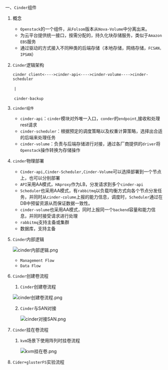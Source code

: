 一、`Cinder`组件

1. 概念

   - `Openstack`的一个组件，从`Folsom`版本从`Nova-Volume`中分离出来。
   - 为云平台提供统一接口，按需分配的，持久化块存储服务，类似于`Amazon EBS`服务
   - 通过驱动的方式接入不同种类的后端存储（本地存储，网络存储，`FCSAN，IPSAN`）

2. `Cinder`逻辑架构

   `cinder client<---->cinder-api<---->cinder-volume---->cinder-scheduler`

   ​                                   `|`

   ​                             `cinder-backup`

3. `cinder组件`

   - `cinder-api`：`cinder`模块对外唯一入口，`conder`的`endpoint`,接收和处理rest请求
   - `cinder-scheduler`：根据预定的调度策略以及权重计算策略，选择出合适的后端来处理任务
   - `cinder-volume`：负责与后端存储进行对接，通过各厂商提供的`driver`将`Openstack`操作转换为存储操作

4. `cinder`物理部署

   - `Cinder-api,Cinder-Scheduler,Cinder-Volume`可以选择部署到一个节点上，也可以分别部署
   - `API`采用AA模式，`HAproxy`作为LB，分发请求到多个`cinder-api`
   - `Scheduler`也采用AA模式，有`rabbitmq`以负载均衡方式向各个节点分发任务，并同时从`cinder-colume`上报的能力信息，调度时，`Scheduler`通过在DB中预留资源从而保证数据一致性。
   - `cinder-volume`也采用AA模式，同时上报同一个`backend`容量和能力信息，并同时接受请求进行处理
   - `rabbitmq`支持主备或集群
   - 数据库，支持主备

5. `Cinder`内部逻辑

   ![cinder内部逻辑.png](http://ww1.sinaimg.cn/large/d3f19072gy1gaq44s74kzj20gb0aegnt.jpg)

   - `Management Flow`
   - `Data Flow`

6. `Cinder`创建卷流程

   1. `Cinder`创建卷流程

   ![cinder创建卷流程.png](http://ww1.sinaimg.cn/large/d3f19072ly1gaq7bm03zwj20h00avjva.jpg)

   2. `Cinder`与SAN对接

      ![cinder对接SAN.png](http://ww1.sinaimg.cn/large/d3f19072ly1gaq49qdoerj20ha0bz799.jpg)

7. `Cinder`挂在卷流程

   1. `kvm`场景下使用阵列时挂卷流程

      ![kvm挂在卷.png](http://ww1.sinaimg.cn/large/d3f19072ly1gaq7cbkqwsj20gp09wae4.jpg)

8. `Cider+glusterFS`实验流程

